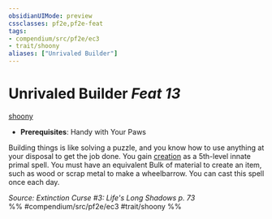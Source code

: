 ```yaml
---
obsidianUIMode: preview
cssclasses: pf2e,pf2e-feat
tags:
- compendium/src/pf2e/ec3
- trait/shoony
aliases: ["Unrivaled Builder"]
---
```

# Unrivaled Builder  *Feat 13*  
[shoony](rules/traits/shoony-ec3.md "Shoony Ancestry & Heritage Trait")  

- **Prerequisites**: Handy with Your Paws

Building things is like solving a puzzle, and you know how to use anything at your disposal to get the job done. You gain [creation](compendium/spells/creation.md) as a 5th-level innate primal spell. You must have an equivalent Bulk of material to create an item, such as wood or scrap metal to make a wheelbarrow. You can cast this spell once each day.

*Source: Extinction Curse #3: Life's Long Shadows p. 73*  
%% #compendium/src/pf2e/ec3 #trait/shoony %%